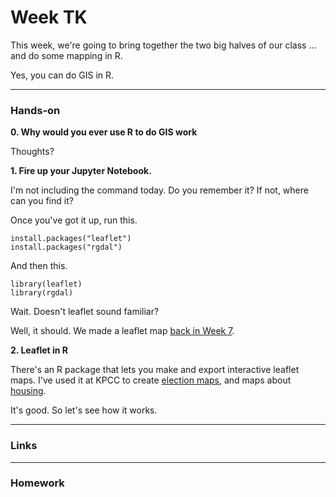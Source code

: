 # Week TK
This week, we're going to bring together the two big halves of our class ... and do some mapping in R.

Yes, you can do GIS in R.

---

### Hands-on

**0. Why would you ever use R to do GIS work**

Thoughts?

**1. Fire up your Jupyter Notebook.**

I'm not including the command today. Do you remember it? If not, where can you find it?


Once you've got it up, run this.

```
install.packages("leaflet")
install.packages("rgdal")
```

And then this.

```
library(leaflet)
library(rgdal)
```

Wait. Doesn't leaflet sound familiar?

Well, it should. We made a leaflet map [back in Week 7](https://leafletjs.com/examples/choropleth/).

**2. Leaflet in R**

There's an R package that lets you make and export interactive leaflet maps. I've used it at KPCC to create [election maps](http://projects.scpr.org/maps/cd34-map/?=embed/), and maps about [housing](https://www.scpr.org/news/2018/07/31/85109/where-do-people-get-money-to-buy-california-homes/).

It's good. So let's see how it works.

---

### Links

---

### Homework

